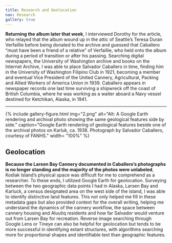 ```yaml
---
title: Research and Geolocation
nav: Research
gallery: true
---
```


**Returning the album later that week**, I interviewed Dorothy for the article, who relayed that the album wound up in the attic of Seattle’s Teresa Duran Verfaillie before being donated to the archive and guessed that Caballero “must have been a friend of a relative” of Verfaillie, who held onto the album during a period of transition or after his passing. Searching digital newspapers, the University of Washington archive and books on the Internet Archive, I was able to place Salvador Caballero in time, finding him in the University of Washington Filipino Club in 1921, becoming a member and eventual Vice President of the United Cannery, Agricultural, Packing and Allied Workers of America Union in 1939. Caballero appears in newspaper records one last time surviving a shipwreck off the coast of British Columbia, where he was working as a waiter aboard a Navy vessel destined for Ketchikan, Alaska, in 1941.

-------------

{% include gallery-figure.html img="2.png" alt="Alt: A Google Earth rendering and archival photo showing the same geological features side by side." caption="Google Earth rendering of geological features beside one of the archival photos on Karluk, ca. 1938. Photograph by Salvador Caballero, courtesy of FANHS." width= "100%" %}

## Geolocation

**Because the Larsen Bay Cannery documented in Caballero’s photographs is no longer standing and the majority of the photos were unlabeled**, Kodiak Island’s physical space was difficult for me to comprehend as a researcher. To these ends, I utilized Google Earth for geolocation. Surveying between the two geographic data points I had in Alaska, Larsen Bay and Karluck, a census designated area on the west side of the island, I was able to identify distinctive land features. This not only helped me fill in these metadata gaps but also provided context for the overall writing, helping me understand the dynamics of the cannery workflow, the space between cannery housing and Aluutiq residents and how far Salvador would venture out from Larsen Bay for recreation. Reverse image searching through Google Lens or Tineye can also be helpful for geolocation but tends to be more successful in identifying extant structures, with algorithms searching more for proportional shapes and identifiable text than geographic features.